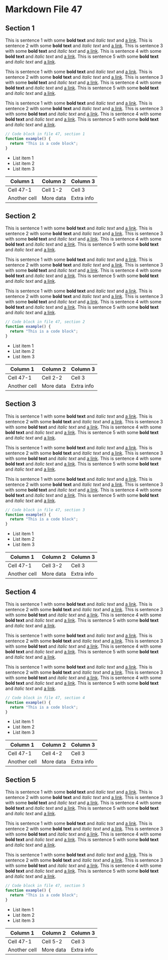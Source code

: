 # Markdown File 47


## Section 1

This is sentence 1 with some **bold text** and *italic text* and [a link](https://example.com/47/1/1/1). This is sentence 2 with some **bold text** and *italic text* and [a link](https://example.com/47/1/1/2). This is sentence 3 with some **bold text** and *italic text* and [a link](https://example.com/47/1/1/3). This is sentence 4 with some **bold text** and *italic text* and [a link](https://example.com/47/1/1/4). This is sentence 5 with some **bold text** and *italic text* and [a link](https://example.com/47/1/1/5). 

This is sentence 1 with some **bold text** and *italic text* and [a link](https://example.com/47/1/2/1). This is sentence 2 with some **bold text** and *italic text* and [a link](https://example.com/47/1/2/2). This is sentence 3 with some **bold text** and *italic text* and [a link](https://example.com/47/1/2/3). This is sentence 4 with some **bold text** and *italic text* and [a link](https://example.com/47/1/2/4). This is sentence 5 with some **bold text** and *italic text* and [a link](https://example.com/47/1/2/5). 

This is sentence 1 with some **bold text** and *italic text* and [a link](https://example.com/47/1/3/1). This is sentence 2 with some **bold text** and *italic text* and [a link](https://example.com/47/1/3/2). This is sentence 3 with some **bold text** and *italic text* and [a link](https://example.com/47/1/3/3). This is sentence 4 with some **bold text** and *italic text* and [a link](https://example.com/47/1/3/4). This is sentence 5 with some **bold text** and *italic text* and [a link](https://example.com/47/1/3/5). 

```javascript
// Code block in file 47, section 1
function example() {
  return "This is a code block";
}
```

- List item 1
- List item 2
- List item 3

| Column 1 | Column 2 | Column 3 |
| -------- | -------- | -------- |
| Cell 47-1 | Cell 1-2 | Cell 3 |
| Another cell | More data | Extra info |


## Section 2

This is sentence 1 with some **bold text** and *italic text* and [a link](https://example.com/47/2/1/1). This is sentence 2 with some **bold text** and *italic text* and [a link](https://example.com/47/2/1/2). This is sentence 3 with some **bold text** and *italic text* and [a link](https://example.com/47/2/1/3). This is sentence 4 with some **bold text** and *italic text* and [a link](https://example.com/47/2/1/4). This is sentence 5 with some **bold text** and *italic text* and [a link](https://example.com/47/2/1/5). 

This is sentence 1 with some **bold text** and *italic text* and [a link](https://example.com/47/2/2/1). This is sentence 2 with some **bold text** and *italic text* and [a link](https://example.com/47/2/2/2). This is sentence 3 with some **bold text** and *italic text* and [a link](https://example.com/47/2/2/3). This is sentence 4 with some **bold text** and *italic text* and [a link](https://example.com/47/2/2/4). This is sentence 5 with some **bold text** and *italic text* and [a link](https://example.com/47/2/2/5). 

This is sentence 1 with some **bold text** and *italic text* and [a link](https://example.com/47/2/3/1). This is sentence 2 with some **bold text** and *italic text* and [a link](https://example.com/47/2/3/2). This is sentence 3 with some **bold text** and *italic text* and [a link](https://example.com/47/2/3/3). This is sentence 4 with some **bold text** and *italic text* and [a link](https://example.com/47/2/3/4). This is sentence 5 with some **bold text** and *italic text* and [a link](https://example.com/47/2/3/5). 

```javascript
// Code block in file 47, section 2
function example() {
  return "This is a code block";
}
```

- List item 1
- List item 2
- List item 3

| Column 1 | Column 2 | Column 3 |
| -------- | -------- | -------- |
| Cell 47-1 | Cell 2-2 | Cell 3 |
| Another cell | More data | Extra info |


## Section 3

This is sentence 1 with some **bold text** and *italic text* and [a link](https://example.com/47/3/1/1). This is sentence 2 with some **bold text** and *italic text* and [a link](https://example.com/47/3/1/2). This is sentence 3 with some **bold text** and *italic text* and [a link](https://example.com/47/3/1/3). This is sentence 4 with some **bold text** and *italic text* and [a link](https://example.com/47/3/1/4). This is sentence 5 with some **bold text** and *italic text* and [a link](https://example.com/47/3/1/5). 

This is sentence 1 with some **bold text** and *italic text* and [a link](https://example.com/47/3/2/1). This is sentence 2 with some **bold text** and *italic text* and [a link](https://example.com/47/3/2/2). This is sentence 3 with some **bold text** and *italic text* and [a link](https://example.com/47/3/2/3). This is sentence 4 with some **bold text** and *italic text* and [a link](https://example.com/47/3/2/4). This is sentence 5 with some **bold text** and *italic text* and [a link](https://example.com/47/3/2/5). 

This is sentence 1 with some **bold text** and *italic text* and [a link](https://example.com/47/3/3/1). This is sentence 2 with some **bold text** and *italic text* and [a link](https://example.com/47/3/3/2). This is sentence 3 with some **bold text** and *italic text* and [a link](https://example.com/47/3/3/3). This is sentence 4 with some **bold text** and *italic text* and [a link](https://example.com/47/3/3/4). This is sentence 5 with some **bold text** and *italic text* and [a link](https://example.com/47/3/3/5). 

```javascript
// Code block in file 47, section 3
function example() {
  return "This is a code block";
}
```

- List item 1
- List item 2
- List item 3

| Column 1 | Column 2 | Column 3 |
| -------- | -------- | -------- |
| Cell 47-1 | Cell 3-2 | Cell 3 |
| Another cell | More data | Extra info |


## Section 4

This is sentence 1 with some **bold text** and *italic text* and [a link](https://example.com/47/4/1/1). This is sentence 2 with some **bold text** and *italic text* and [a link](https://example.com/47/4/1/2). This is sentence 3 with some **bold text** and *italic text* and [a link](https://example.com/47/4/1/3). This is sentence 4 with some **bold text** and *italic text* and [a link](https://example.com/47/4/1/4). This is sentence 5 with some **bold text** and *italic text* and [a link](https://example.com/47/4/1/5). 

This is sentence 1 with some **bold text** and *italic text* and [a link](https://example.com/47/4/2/1). This is sentence 2 with some **bold text** and *italic text* and [a link](https://example.com/47/4/2/2). This is sentence 3 with some **bold text** and *italic text* and [a link](https://example.com/47/4/2/3). This is sentence 4 with some **bold text** and *italic text* and [a link](https://example.com/47/4/2/4). This is sentence 5 with some **bold text** and *italic text* and [a link](https://example.com/47/4/2/5). 

This is sentence 1 with some **bold text** and *italic text* and [a link](https://example.com/47/4/3/1). This is sentence 2 with some **bold text** and *italic text* and [a link](https://example.com/47/4/3/2). This is sentence 3 with some **bold text** and *italic text* and [a link](https://example.com/47/4/3/3). This is sentence 4 with some **bold text** and *italic text* and [a link](https://example.com/47/4/3/4). This is sentence 5 with some **bold text** and *italic text* and [a link](https://example.com/47/4/3/5). 

```javascript
// Code block in file 47, section 4
function example() {
  return "This is a code block";
}
```

- List item 1
- List item 2
- List item 3

| Column 1 | Column 2 | Column 3 |
| -------- | -------- | -------- |
| Cell 47-1 | Cell 4-2 | Cell 3 |
| Another cell | More data | Extra info |


## Section 5

This is sentence 1 with some **bold text** and *italic text* and [a link](https://example.com/47/5/1/1). This is sentence 2 with some **bold text** and *italic text* and [a link](https://example.com/47/5/1/2). This is sentence 3 with some **bold text** and *italic text* and [a link](https://example.com/47/5/1/3). This is sentence 4 with some **bold text** and *italic text* and [a link](https://example.com/47/5/1/4). This is sentence 5 with some **bold text** and *italic text* and [a link](https://example.com/47/5/1/5). 

This is sentence 1 with some **bold text** and *italic text* and [a link](https://example.com/47/5/2/1). This is sentence 2 with some **bold text** and *italic text* and [a link](https://example.com/47/5/2/2). This is sentence 3 with some **bold text** and *italic text* and [a link](https://example.com/47/5/2/3). This is sentence 4 with some **bold text** and *italic text* and [a link](https://example.com/47/5/2/4). This is sentence 5 with some **bold text** and *italic text* and [a link](https://example.com/47/5/2/5). 

This is sentence 1 with some **bold text** and *italic text* and [a link](https://example.com/47/5/3/1). This is sentence 2 with some **bold text** and *italic text* and [a link](https://example.com/47/5/3/2). This is sentence 3 with some **bold text** and *italic text* and [a link](https://example.com/47/5/3/3). This is sentence 4 with some **bold text** and *italic text* and [a link](https://example.com/47/5/3/4). This is sentence 5 with some **bold text** and *italic text* and [a link](https://example.com/47/5/3/5). 

```javascript
// Code block in file 47, section 5
function example() {
  return "This is a code block";
}
```

- List item 1
- List item 2
- List item 3

| Column 1 | Column 2 | Column 3 |
| -------- | -------- | -------- |
| Cell 47-1 | Cell 5-2 | Cell 3 |
| Another cell | More data | Extra info |

